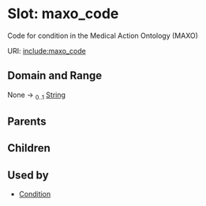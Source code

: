 
# Slot: maxo_code


Code for condition in the Medical Action Ontology (MAXO)

URI: [include:maxo_code](https://w3id.org/include/maxo_code)


## Domain and Range

None &#8594;  <sub>0..1</sub> [String](types/String.md)

## Parents


## Children


## Used by

 * [Condition](Condition.md)
